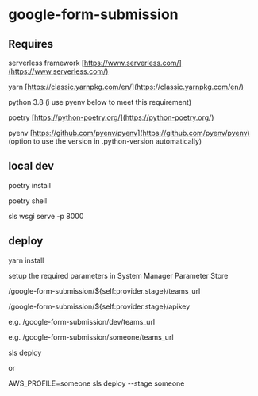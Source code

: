 # google-form-submission

## Requires

serverless framework [https://www.serverless.com/](https://www.serverless.com/)

yarn [https://classic.yarnpkg.com/en/](https://classic.yarnpkg.com/en/)

python 3.8 (i use pyenv below to meet this requirement)

poetry [https://python-poetry.org/](https://python-poetry.org/)

pyenv [https://github.com/pyenv/pyenv](https://github.com/pyenv/pyenv) (option to use the version in .python-version automatically)

## local dev

poetry install

poetry shell

sls wsgi serve -p 8000


## deploy

yarn install

setup the required parameters in System Manager Parameter Store

/google-form-submission/${self:provider.stage}/teams_url

/google-form-submission/${self:provider.stage}/apikey

e.g. /google-form-submission/dev/teams_url

e.g. /google-form-submission/someone/teams_url


sls deploy

or 

AWS_PROFILE=someone sls deploy --stage someone
